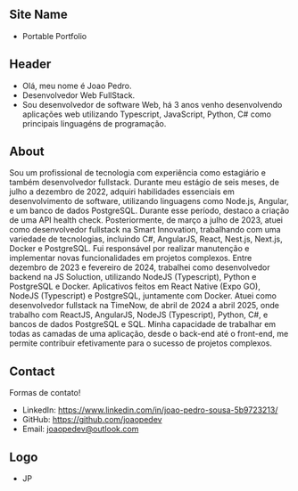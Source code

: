 ## Site Name
- Portable Portfolio

## Header
- Olá, meu nome é Joao Pedro. 
- Desenvolvedor Web FullStack.
- Sou desenvolvedor de software Web, há 3 anos venho desenvolvendo aplicações web utilizando Typescript, JavaScript, Python, C# como principais linguagéns de programação.

## About
Sou um profissional de tecnologia com experiência como estagiário e também desenvolvedor fullstack. Durante meu estágio de seis meses, de julho a dezembro de 2022, adquiri habilidades essenciais em desenvolvimento de software, utilizando linguagens como Node.js, Angular, e um banco de dados PostgreSQL. Durante esse período, destaco a criação de uma API health check. Posteriormente, de março a julho de 2023, atuei como desenvolvedor fullstack na Smart Innovation, trabalhando com uma variedade de tecnologias, incluindo C#, AngularJS, React, Nest.js, Next.js, Docker e PostgreSQL. Fui responsável por realizar manutenção e implementar novas funcionalidades em projetos complexos. Entre dezembro de 2023 e fevereiro de 2024, trabalhei como desenvolvedor backend na JS Soluction, utilizando NodeJS (Typescript), Python e PostgreSQL e Docker. Aplicativos feitos em React Native (Expo GO), NodeJS (Typescript) e PostgreSQL, juntamente com Docker. Atuei como desenvolvedor fullstack na TimeNow, de abril de 2024 a abril 2025, onde trabalho com ReactJS, AngularJS, NodeJS (Typescript), Python, C#, e bancos de dados PostgreSQL e SQL. Minha capacidade de trabalhar em todas as camadas de uma aplicação, desde o back-end até o front-end, me permite contribuir efetivamente para o sucesso de projetos complexos.

## Contact
Formas de contato!
- LinkedIn: https://www.linkedin.com/in/joao-pedro-sousa-5b9723213/
- GitHub: https://github.com/joaopedev
- Email: joaopedev@outlook.com

## Logo
- JP